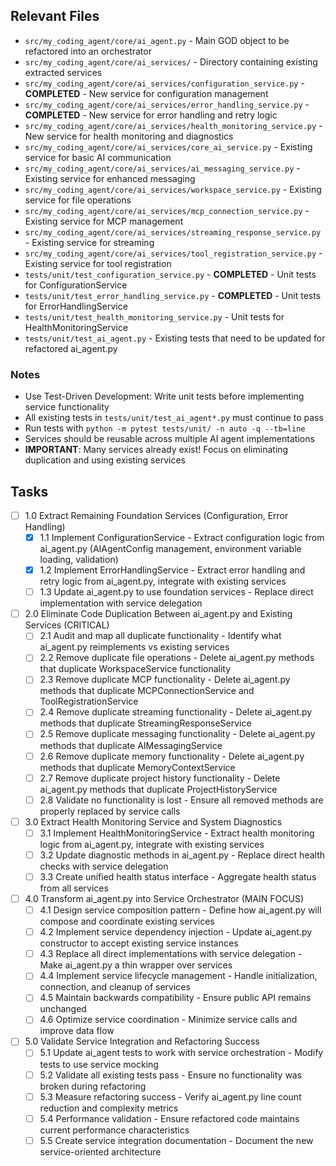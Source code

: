 ## Relevant Files

- `src/my_coding_agent/core/ai_agent.py` - Main GOD object to be refactored into an orchestrator
- `src/my_coding_agent/core/ai_services/` - Directory containing existing extracted services
- `src/my_coding_agent/core/ai_services/configuration_service.py` - **COMPLETED** - New service for configuration management
- `src/my_coding_agent/core/ai_services/error_handling_service.py` - **COMPLETED** - New service for error handling and retry logic
- `src/my_coding_agent/core/ai_services/health_monitoring_service.py` - New service for health monitoring and diagnostics
- `src/my_coding_agent/core/ai_services/core_ai_service.py` - Existing service for basic AI communication
- `src/my_coding_agent/core/ai_services/ai_messaging_service.py` - Existing service for enhanced messaging
- `src/my_coding_agent/core/ai_services/workspace_service.py` - Existing service for file operations
- `src/my_coding_agent/core/ai_services/mcp_connection_service.py` - Existing service for MCP management
- `src/my_coding_agent/core/ai_services/streaming_response_service.py` - Existing service for streaming
- `src/my_coding_agent/core/ai_services/tool_registration_service.py` - Existing service for tool registration
- `tests/unit/test_configuration_service.py` - **COMPLETED** - Unit tests for ConfigurationService
- `tests/unit/test_error_handling_service.py` - **COMPLETED** - Unit tests for ErrorHandlingService
- `tests/unit/test_health_monitoring_service.py` - Unit tests for HealthMonitoringService
- `tests/unit/test_ai_agent.py` - Existing tests that need to be updated for refactored ai_agent.py

### Notes

- Use Test-Driven Development: Write unit tests before implementing service functionality
- All existing tests in `tests/unit/test_ai_agent*.py` must continue to pass
- Run tests with `python -m pytest tests/unit/ -n auto -q --tb=line`
- Services should be reusable across multiple AI agent implementations
- **IMPORTANT**: Many services already exist! Focus on eliminating duplication and using existing services

## Tasks

- [ ] 1.0 Extract Remaining Foundation Services (Configuration, Error Handling)
  - [x] 1.1 Implement ConfigurationService - Extract configuration logic from ai_agent.py (AIAgentConfig management, environment variable loading, validation)
  - [x] 1.2 Implement ErrorHandlingService - Extract error handling and retry logic from ai_agent.py, integrate with existing services
  - [ ] 1.3 Update ai_agent.py to use foundation services - Replace direct implementation with service delegation

- [ ] 2.0 Eliminate Code Duplication Between ai_agent.py and Existing Services (CRITICAL)
  - [ ] 2.1 Audit and map all duplicate functionality - Identify what ai_agent.py reimplements vs existing services
  - [ ] 2.2 Remove duplicate file operations - Delete ai_agent.py methods that duplicate WorkspaceService functionality
  - [ ] 2.3 Remove duplicate MCP functionality - Delete ai_agent.py methods that duplicate MCPConnectionService and ToolRegistrationService
  - [ ] 2.4 Remove duplicate streaming functionality - Delete ai_agent.py methods that duplicate StreamingResponseService
  - [ ] 2.5 Remove duplicate messaging functionality - Delete ai_agent.py methods that duplicate AIMessagingService
  - [ ] 2.6 Remove duplicate memory functionality - Delete ai_agent.py methods that duplicate MemoryContextService
  - [ ] 2.7 Remove duplicate project history functionality - Delete ai_agent.py methods that duplicate ProjectHistoryService
  - [ ] 2.8 Validate no functionality is lost - Ensure all removed methods are properly replaced by service calls

- [ ] 3.0 Extract Health Monitoring Service and System Diagnostics
  - [ ] 3.1 Implement HealthMonitoringService - Extract health monitoring logic from ai_agent.py, integrate with existing services
  - [ ] 3.2 Update diagnostic methods in ai_agent.py - Replace direct health checks with service delegation
  - [ ] 3.3 Create unified health status interface - Aggregate health status from all services

- [ ] 4.0 Transform ai_agent.py into Service Orchestrator (MAIN FOCUS)
  - [ ] 4.1 Design service composition pattern - Define how ai_agent.py will compose and coordinate existing services
  - [ ] 4.2 Implement service dependency injection - Update ai_agent.py constructor to accept existing service instances
  - [ ] 4.3 Replace all direct implementations with service delegation - Make ai_agent.py a thin wrapper over services
  - [ ] 4.4 Implement service lifecycle management - Handle initialization, connection, and cleanup of services
  - [ ] 4.5 Maintain backwards compatibility - Ensure public API remains unchanged
  - [ ] 4.6 Optimize service coordination - Minimize service calls and improve data flow

- [ ] 5.0 Validate Service Integration and Refactoring Success
  - [ ] 5.1 Update ai_agent tests to work with service orchestration - Modify tests to use service mocking
  - [ ] 5.2 Validate all existing tests pass - Ensure no functionality was broken during refactoring
  - [ ] 5.3 Measure refactoring success - Verify ai_agent.py line count reduction and complexity metrics
  - [ ] 5.4 Performance validation - Ensure refactored code maintains current performance characteristics
  - [ ] 5.5 Create service integration documentation - Document the new service-oriented architecture
